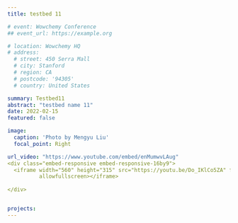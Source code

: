 ```yaml
---
title: testbed 11

# event: Wowchemy Conference
## event_url: https://example.org

# location: Wowchemy HQ
# address:
  # street: 450 Serra Mall
  # city: Stanford
  # region: CA
  # postcode: '94305'
  # country: United States

summary: Testbed11
abstract: "testbed name 11"
date: 2022-02-15
featured: false

image:
  caption: 'Photo by Mengyu Liu'
  focal_point: Right

url_video: "https://www.youtube.com/embed/enMumwvLAug"
<div class="embed-responsive embed-responsive-16by9">
  <iframe width="560" height="315" src="https://youtu.be/Do_IKlCo5ZA" frameborder="0" allow="autoplay; encrypted-media"
          allowfullscreen></iframe>
  
</div>


projects:
---
```

